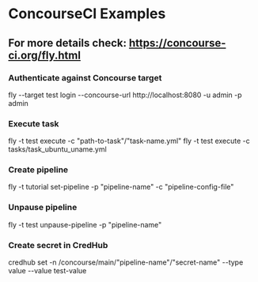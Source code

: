 # ConcourseCI Examples

## For more details check: https://concourse-ci.org/fly.html

### Authenticate against Concourse target
fly --target test login --concourse-url http://localhost:8080 -u admin -p admin

### Execute task
fly -t test execute -c "path-to-task"/"task-name.yml" 
fly -t test execute -c tasks/task_ubuntu_uname.yml

### Create pipeline
fly -t tutorial set-pipeline -p "pipeline-name" -c "pipeline-config-file"

### Unpause pipeline
fly -t test unpause-pipeline -p "pipeline-name"

### Create secret in CredHub
credhub set -n /concourse/main/"pipeline-name"/"secret-name" --type value --value test-value